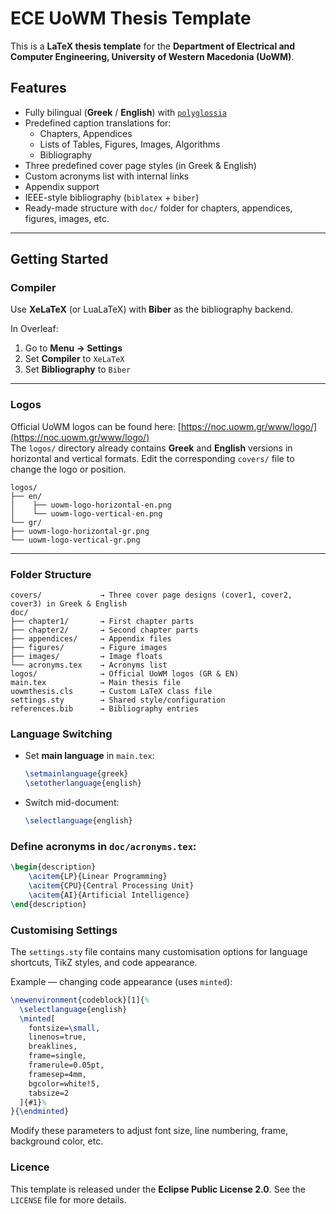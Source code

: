 # ECE UoWM Thesis Template

This is a **LaTeX thesis template** for the **Department of Electrical and Computer Engineering, University of Western Macedonia (UoWM)**.  
<!-- It supports **Greek** and **English** languages, bilingual captions, custom cover pages, lists (tables, figures, images, algorithms), and an optional acronyms section. -->

## Features

- Fully bilingual (**Greek** / **English**) with [`polyglossia`](https://ctan.org/pkg/polyglossia)  
- Predefined caption translations for:
  - Chapters, Appendices
  - Lists of Tables, Figures, Images, Algorithms
  - Bibliography  
- Three predefined cover page styles (in Greek & English)
- Custom acronyms list with internal links
- Appendix support  
- IEEE-style bibliography (`biblatex` + `biber`)  
- Ready-made structure with `doc/` folder for chapters, appendices, figures, images, etc.

---

## Getting Started

### Compiler
Use **XeLaTeX** (or LuaLaTeX) with **Biber** as the bibliography backend.  

In Overleaf:
1. Go to **Menu → Settings**  
2. Set **Compiler** to `XeLaTeX`  
3. Set **Bibliography** to `Biber`

---

### Logos
Official UoWM logos can be found here: [https://noc.uowm.gr/www/logo/](https://noc.uowm.gr/www/logo/)  
The `logos/` directory already contains **Greek** and **English** versions in horizontal and vertical formats.
Edit the corresponding `covers/` file to change the logo or position.
```
logos/
├── en/
│    ├── uowm-logo-horizontal-en.png
│    └── uowm-logo-vertical-en.png
└── gr/
├── uowm-logo-horizontal-gr.png
└── uowm-logo-vertical-gr.png
```
---

### Folder Structure
```
covers/             → Three cover page designs (cover1, cover2, cover3) in Greek & English
doc/
├── chapter1/       → First chapter parts
├── chapter2/       → Second chapter parts
├── appendices/     → Appendix files
├── figures/        → Figure images
├── images/         → Image floats
└── acronyms.tex    → Acronyms list
logos/              → Official UoWM logos (GR & EN)
main.tex            → Main thesis file
uowmthesis.cls      → Custom LaTeX class file
settings.sty        → Shared style/configuration
references.bib      → Bibliography entries
```

### Language Switching

- Set **main language** in `main.tex`:
  ```latex
  \setmainlanguage{greek}
  \setotherlanguage{english}
  ```

- Switch mid-document:

    ```latex    
    \selectlanguage{english}
    ```
### Define acronyms in `doc/acronyms.tex`:

```latex
\begin{description}
    \acitem{LP}{Linear Programming}
    \acitem{CPU}{Central Processing Unit}
    \acitem{AI}{Artificial Intelligence}
\end{description}
```

### Customising Settings
The `settings.sty` file contains many customisation options for language shortcuts, TikZ styles, and code appearance.

Example — changing code appearance (uses `minted`):

```latex
\newenvironment{codeblock}[1]{%
  \selectlanguage{english}
  \minted[
    fontsize=\small,
    linenos=true,
    breaklines,
    frame=single,
    framerule=0.05pt,
    framesep=4mm,
    bgcolor=white!5,
    tabsize=2
  ]{#1}%
}{\endminted}
```

Modify these parameters to adjust font size, line numbering, frame, background color, etc.

### Licence

This template is released under the **Eclipse Public License 2.0**.
See the `LICENSE` file for more details.
